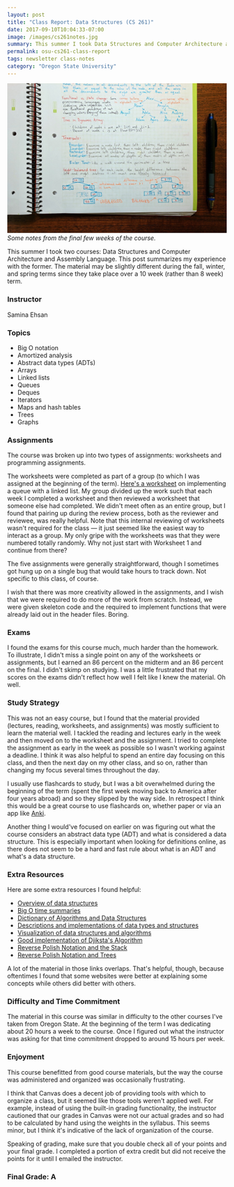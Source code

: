 ```yaml
---
layout: post
title: "Class Report: Data Structures (CS 261)"
date: 2017-09-10T10:04:33-07:00
image: /images/cs261notes.jpg
summary: This summer I took Data Structures and Computer Architecture and Assembly Language. This post summarizes my experience with the former.
permalink: osu-cs261-class-report
tags: newsletter class-notes
category: "Oregon State University"
---
```


![notebook](/images/cs261notes.jpg)
*Some notes from the final few weeks of the course.*

This summer I took two courses: Data Structures and Computer Architecture and Assembly Language. This post summarizes my experience with the former. The material may be slightly different during the fall, winter, and spring terms since they take place over a 10 week (rather than 8 week) term.

### Instructor

Samina Ehsan

### Topics
- Big O notation
- Amortized analysis
- Abstract data types (ADTs)
- Arrays
- Linked lists
- Queues
- Deques
- Iterators
- Maps and hash tables
- Trees
- Graphs
	
### Assignments

The course was broken up into two types of assignments: worksheets and programming assignments. 

The worksheets were completed as part of a group (to which I was assigned at the beginning of the term). [Here's a worksheet](/files/linkedListQueue.pdf) on implementing a queue with a linked list. My group divided up the work such that each week I completed a worksheet and then reviewed a worksheet that someone else had completed. We didn't meet often as an entire group, but I found that pairing up during the review process, both as the reviewer and reviewee, was really helpful. Note that this internal reviewing of worksheets wasn't required for the class — it just seemed like the easiest way to interact as a group. My only gripe with the worksheets was that they were numbered totally randomly. Why not just start with Worksheet 1 and continue from there?

The five assignments were generally straightforward, though I sometimes got hung up on a single bug that would take hours to track down. Not specific to this class, of course. 

I wish that there was more creativity allowed in the assignments, and I wish that we were required to do more of the work from scratch. Instead, we were given skeleton code and the required to implement functions that were already laid out in the header files. Boring.

### Exams

I found the exams for this course much, much harder than the homework. To illustrate, I didn't miss a single point on any of the worksheets or assignments, but I earned an 86 percent on the midterm and an 86 percent on the final. I didn't skimp on studying. I was a little frustrated that my scores on the exams didn't reflect how well I felt like I knew the material. Oh well.

### Study Strategy

This was not an easy course, but I found that the material provided (lectures, reading, worksheets, and assignments) was mostly sufficient to learn the material well. I tackled the reading and lectures early in the week and then moved on to the worksheet and the assignment. I tried to complete the assignment as early in the week as possible so I wasn't working against a deadline. I think it was also helpful to spend an entire day focusing on this class, and then the next day on my other class, and so on, rather than changing my focus several times throughout the day.

I usually use flashcards to study, but I was a bit overwhelmed during the beginning of the term (spent the first week moving back to America after four years abroad) and so they slipped by the way side. In retrospect I think this would be a great course to use flashcards on, whether paper or via an app like [Anki](https://apps.ankiweb.net/).

Another thing I would've focused on earlier on was figuring out what the course considers an abstract data type (ADT) and what is considered a data structure. This is especially important when looking for definitions online, as there does not seem to be a hard and fast rule about what is an ADT and what's a data structure. 

### Extra Resources

Here are some extra resources I found helpful:

- [Overview of data structures](http://www.geeksforgeeks.org/overview-of-data-structures-set-1-linear-data-structures/)
- [Big O time summaries](https://github.com/raywenderlich/swift-algorithm-club/blob/master/Big-O%20Notation.markdown)
- [Dictionary of Algorithms and Data Structures](https://xlinux.nist.gov/dads/?)
- [Descriptions and implementations of data types and structures](http://cs.lmu.edu/~ray/classes/dsa/)
- [Visualization of data structures and algorithms](https://www.cs.usfca.edu/~galles/visualization/)
- [Good implementation of Djiksta's Algorithm](https://www.youtube.com/watch?v=0nVYi3o161A)
- [Reverse Polish Notation and the Stack](https://www.youtube.com/watch?v=7ha78yWRDlE)
- [Reverse Polish Notation and Trees](https://www.youtube.com/watch?v=TrfcJCulsF4)

A lot of the material in those links overlaps. That's helpful, though, because oftentimes I found that some websites were better at explaining some concepts while others did better with others.

### Difficulty and Time Commitment

The material in this course was similar in difficulty to the other courses I've taken from Oregon State. At the beginning of the term I was dedicating about 20 hours a week to the course. Once I figured out what the instructor was asking for that time commitment dropped to around 15 hours per week.

### Enjoyment

This course benefitted from good course materials, but the way the course was administered and organized was occasionally frustrating. 

I think that Canvas does a decent job of providing tools with which to organize a class, but it seemed like those tools weren't applied well. For example, instead of using the built-in grading functionality, the instructor cautioned that our grades in Canvas were not our actual grades and so had to be calculated by hand using the weights in the syllabus. This seems minor, but I think it's indicative of the lack of organization of the course. 

Speaking of grading, make sure that you double check all of your points and your final grade. I completed a portion of extra credit but did not receive the points for it until I emailed the instructor.

### Final Grade: A



